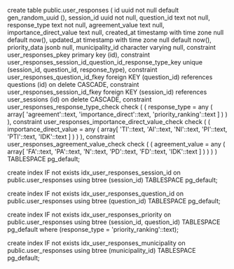 create table public.user_responses (
  id uuid not null default gen_random_uuid (),
  session_id uuid not null,
  question_id text not null,
  response_type text not null,
  agreement_value text null,
  importance_direct_value text null,
  created_at timestamp with time zone null default now(),
  updated_at timestamp with time zone null default now(),
  priority_data jsonb null,
  municipality_id character varying null,
  constraint user_responses_pkey primary key (id),
  constraint user_responses_session_id_question_id_response_type_key unique (session_id, question_id, response_type),
  constraint user_responses_question_id_fkey foreign KEY (question_id) references questions (id) on delete CASCADE,
  constraint user_responses_session_id_fkey foreign KEY (session_id) references user_sessions (id) on delete CASCADE,
  constraint user_responses_response_type_check check (
    (
      response_type = any (
        array[
          'agreement'::text,
          'importance_direct'::text,
          'priority_ranking'::text
        ]
      )
    )
  ),
  constraint user_responses_importance_direct_value_check check (
    (
      importance_direct_value = any (
        array[
          'TI'::text,
          'AI'::text,
          'NI'::text,
          'PI'::text,
          'PTI'::text,
          'IDK'::text
        ]
      )
    )
  ),
  constraint user_responses_agreement_value_check check (
    (
      agreement_value = any (
        array[
          'FA'::text,
          'PA'::text,
          'N'::text,
          'PD'::text,
          'FD'::text,
          'IDK'::text
        ]
      )
    )
  )
) TABLESPACE pg_default;

create index IF not exists idx_user_responses_session_id on public.user_responses using btree (session_id) TABLESPACE pg_default;

create index IF not exists idx_user_responses_question_id on public.user_responses using btree (question_id) TABLESPACE pg_default;

create index IF not exists idx_user_responses_priority on public.user_responses using btree (session_id, question_id) TABLESPACE pg_default
where
  (response_type = 'priority_ranking'::text);

create index IF not exists idx_user_responses_municipality on public.user_responses using btree (municipality_id) TABLESPACE pg_default;